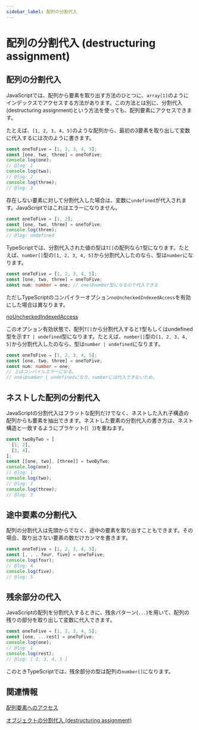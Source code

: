```yaml
---
sidebar_label: 配列の分割代入
---
```


# 配列の分割代入 (destructuring assignment)

## 配列の分割代入

JavaScriptでは、配列から要素を取り出す方法のひとつに、`array[1]`のようにインデックスでアクセスする方法があります。この方法とは別に、分割代入(destructuring assignment)という方法を使っても、配列要素にアクセスできます。

たとえば、`[1, 2, 3, 4, 5]`のような配列から、最初の3要素を取り出して変数に代入するには次のように書きます。

```ts twoslash
const oneToFive = [1, 2, 3, 4, 5];
const [one, two, three] = oneToFive;
console.log(one);
// @log: 1
console.log(two);
// @log: 2
console.log(three);
// @log: 3
```

存在しない要素に対して分割代入した場合は、変数に`undefined`が代入されます。JavaScriptではこれはエラーになりません。

```js twoslash
const oneToFive = [1, 2];
const [one, two, three] = oneToFive;
console.log(three);
// @log: undefined
```

TypeScriptでは、分割代入された値の型は`T[]`の配列なら`T`型になります。たとえば、`number[]`型の`[1, 2, 3, 4, 5]`から分割代入したのなら、型は`number`になります。

```ts twoslash
const oneToFive = [1, 2, 3, 4, 5];
const [one, two, three] = oneToFive;
const num: number = one; // oneはnumber型になるので代入できる
```

ただしTypeScriptのコンパイラーオプション`noUncheckedIndexedAccess`を有効にした場合は異なります。

[noUncheckedIndexedAccess](../../tsconfig/nouncheckedindexedaccess.md)

このオプション有効状態で、配列`T[]`から分割代入すると`T`型もしくはundefined型を示す`T | undefined`型になります。たとえば、`number[]`型の`[1, 2, 3, 4, 5]`から分割代入したのなら、型は`number | undefined`になります。

```ts twoslash
const oneToFive = [1, 2, 3, 4, 5];
const [one, two, three] = oneToFive;
const num: number = one;
// 上はコンパイルエラーになる。
// oneはnumber | undefinedになり、numberには代入できないため。
```

## ネストした配列の分割代入

JavaScriptの分割代入はフラットな配列だけでなく、ネストした入れ子構造の配列からも要素を抽出できます。ネストした要素の分割代入の書き方は、ネスト構造と一致するようにブラケット(`[ ]`)を重ねます。

```ts twoslash
const twoByTwo = [
  [1, 2],
  [3, 4],
];
const [[one, two], [three]] = twoByTwo;
console.log(one);
// @log: 1
console.log(two);
// @log: 2
console.log(three);
// @log: 3
```

## 途中要素の分割代入

配列の分割代入は先頭からでなく、途中の要素を取り出すこともできます。その場合、取り出さない要素の数だけカンマを書きます。

```ts twoslash
const oneToFive = [1, 2, 3, 4, 5];
const [, , , four, five] = oneToFive;
console.log(four);
// @log: 4
console.log(five);
// @log: 5
```

## 残余部分の代入

JavaScriptの配列を分割代入するときに、残余パターン(`...`)を用いて、配列の残りの部分を取り出して変数に代入できます。

```ts twoslash
const oneToFive = [1, 2, 3, 4, 5];
const [one, ...rest] = oneToFive;
console.log(one);
// @log: 1
console.log(rest);
// @log: [ 2, 3, 4, 5 ]
```

このときTypeScriptでは、残余部分の型は配列の`number[]`になります。

## 関連情報

[配列要素へのアクセス](how-to-access-elements-in-an-array.md)

[オブジェクトの分割代入 (destructuring assignment)](../object/destructuring-assignment-from-objects.md)
